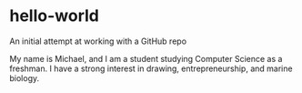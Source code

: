 # hello-world
An initial attempt at working with a GitHub repo

My name is Michael, and I am a student studying Computer Science as a freshman. I have a strong interest in drawing, entrepreneurship, and marine biology.
